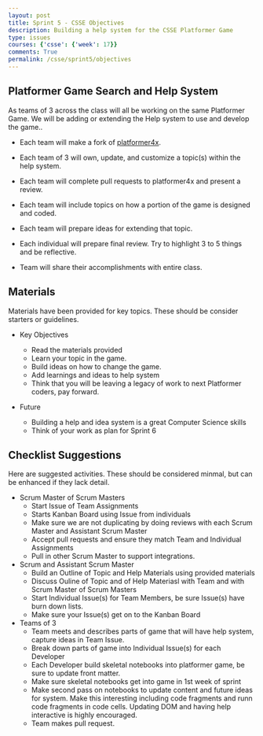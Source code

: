 ```yaml
---
layout: post
title: Sprint 5 - CSSE Objectives
description: Building a help system for the CSSE Platformer Game
type: issues
courses: {'csse': {'week': 17}}
comments: True
permalink: /csse/sprint5/objectives
---
```


## Platformer Game Search and Help System

As teams of 3 across the class will all be working on the same Platformer Game. We will be adding or extending the Help system to use and develop the game.. 

- Each team will make a fork of [platformer4x](https://github.com/nighthawkcoders/platformer4x).

- Each team of 3 will own, update, and customize a topic(s) within the help system.

- Each team will complete pull requests to platformer4x and present a review.

- Each team will include topics on how a portion of the game is designed and coded.

- Each team will prepare ideas for extending that topic.

- Each individual will prepare final review. Try to highlight 3 to 5 things and be reflective.

- Team will share their accomplishments with entire class.

## Materials

Materials have been provided for key topics.  These should be consider starters or guidelines.

- Key Objectives
  - Read the materials provided
  - Learn your topic in the game.
  - Build ideas on how to change the game.
  - Add learnings and ideas to help system
  - Think that you will be leaving a legacy of work to next Platformer coders, pay forward.

- Future
  - Building a help and idea system is a great Computer Science skills
  - Think of your work as plan for Sprint 6 

## Checklist Suggestions
Here are suggested activities.  These should be considered minmal, but can be enhanced if they lack detail.

- Scrum Master of Scrum Masters
  - Start Issue of Team Assignments
  - Starts Kanban Board using Issue from individuals
  - Make sure we are not duplicating by doing reviews with each Scrum Master and Assistant Scrum Master
  - Accept pull requests and ensure they match Team and Individual Assignments
  - Pull in other Scrum Master to support integrations.
- Scrum and Assistant Scrum Master
  - Build an Outline of Topic and Help Materials using provided materials
  - Discuss Ouline of Topic and of Help Materiasl with Team and with Scrum Master of Scrum Masters
  - Start Individual Issue(s) for Team Members, be sure Issue(s) have burn down lists.
  - Make sure your Issue(s) get on to the Kanban Board
- Teams of 3
  - Team meets and describes parts of game that will have help system, capture ideas in Team Issue.
  - Break down parts of game into Individual Issue(s) for each Developer
  - Each Developer build skeletal notebooks into platformer game, be sure to update front matter. 
  - Make sure skeletal notebooks get into game in 1st week of sprint
  - Make second pass on notebooks to update content and future ideas for system.  Make this interesting including code fragments and runn code fragments in code cells.  Updating DOM and having help interactive is highly encouraged.
  - Team makes pull request.
